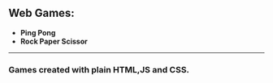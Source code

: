 ## Web Games:
 - **Ping Pong**
 - **Rock Paper Scissor**

----------------------------------------
### Games created with plain HTML,JS and CSS.
